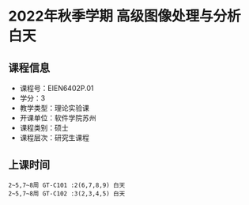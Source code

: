 # 2022年秋季学期 高级图像处理与分析 白天






## 课程信息

- 课程号：EIEN6402P.01
- 学分：3
- 教学类型：理论实验课
- 开课单位：软件学院苏州
- 课程类别：硕士
- 课程层次：研究生课程

## 上课时间

```
2~5,7~8周 GT-C101 :2(6,7,8,9) 白天
2~5,7~8周 GT-C102 :3(2,3,4,5) 白天
```


